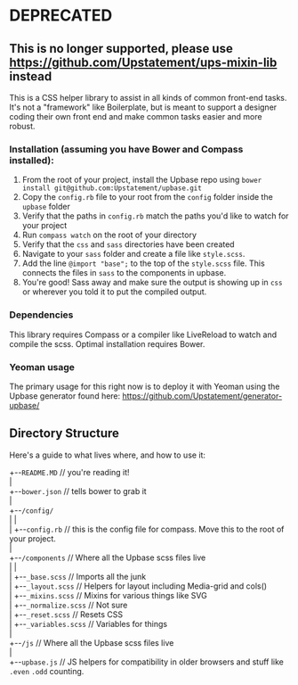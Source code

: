 # DEPRECATED
## This is no longer supported, please use https://github.com/Upstatement/ups-mixin-lib instead

This is a CSS helper library to assist in all kinds of common front-end tasks. It's not a "framework" like Boilerplate, but is meant to support a designer coding their own front end and make common tasks easier and more robust. 


### Installation (assuming you have Bower and Compass installed):
1. From the root of your project, install the Upbase repo using `bower install git@github.com:Upstatement/upbase.git`
2. Copy the `config.rb` file to your root from the `config` folder inside the `upbase` folder
3. Verify that the paths in `config.rb` match the paths you'd like to watch for your project
4. Run `compass watch` on the root of your directory
5. Verify that the `css` and `sass` directories have been created
6. Navigate to your `sass` folder and create a file like `style.scss`. 
7. Add the line `@import "base";` to the top of the `style.scss` file. This connects the files in `sass` to the components in upbase. 
8. You're good! Sass away and make sure the output is showing up in `css` or wherever you told it to put the compiled output. 

### Dependencies
This library requires Compass or a compiler like LiveReload to watch and compile the scss. Optimal installation requires Bower. 

### Yeoman usage
The primary usage for this right now is to deploy it with Yeoman using the Upbase generator found here: https://github.com/Upstatement/generator-upbase/

## Directory Structure
Here's a guide to what lives where, and how to use it:

+--`README.MD` // you're reading it!    
|   
+--`bower.json` // tells bower to grab it   
|   
+--`/config/`   
| |   
| +--`config.rb` // this is the config file for compass. Move this to the root of your project.   
|   
+--`/components` // Where all the Upbase scss files live   
| |   
| +--`_base.scss`        //    Imports all the junk   
| +--`_layout.scss`      //    Helpers for layout including Media-grid and cols()   
| +--`_mixins.scss`      //    Mixins for various things like SVG   
| +--`_normalize.scss`   //    Not sure   
| +--`_reset.scss`       //    Resets CSS    
| +--`_variables.scss`   //    Variables for things   
|   
+--`/js` // Where all the Upbase scss files live   
  |    
  +--`upbase.js` // JS helpers for compatibility in older browsers and stuff like `.even` `.odd` counting.    
